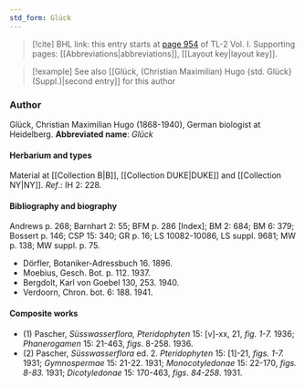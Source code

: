 ```yaml
---
std_form: Glück
---
```


> [!cite] BHL link: this entry starts at [page 954](https://www.biodiversitylibrary.org/page/33121085) of TL-2 Vol. I.
> Supporting pages: [[Abbreviations|abbreviations]], [[Layout key|layout key]].

> [!example] See also [[Glück, (Christian Maximilian) Hugo {std. Glück} (Suppl.)|second entry]] for this author

### Author

Glück, Christian Maximilian Hugo (1868-1940), German biologist at Heidelberg. 
**Abbreviated name**: *Glück*

#### Herbarium and types

Material at [[Collection B|B]], [[Collection DUKE|DUKE]] and [[Collection NY|NY]].
*Ref*.: IH 2: 228.

#### Bibliography and biography

Andrews p. 268; Barnhart 2: 55; BFM p. 286 \[Index\]; BM 2: 684; BM 6: 379; Bossert p. 146; CSP 15: 340; GR p. 16; LS 10082-10086, LS suppl. 9681; MW p. 138; MW suppl. p. 75.
- Dörfler, Botaniker-Adressbuch 16. 1896.
- Moebius, Gesch. Bot. p. 112. 1937.
- Bergdolt, Karl von Goebel 130, 253. 1940.
- Verdoorn, Chron. bot. 6: 188. 1941.

#### Composite works

- (1) Pascher, *Süsswasserflora, Pteridophyten* 15: \[v\]-xx, 21, *fig. 1-7.* 1936; *Phanerogamen* 15: 21-463, *figs*. 8-258. 1936.
- (2) Pascher, *Süsswasserflora* ed. 2. *Pteridophyten* 15: \[1\]-21, *figs. 1-7.* 1931; *Gymnospermae* 15: 21-22. 1931; *Monocotyledonae* 15: 22-170, *figs. 8-83.* 1931; *Dicotyledonae* 15: 170-463, *figs*. *84-258*. 1931.

